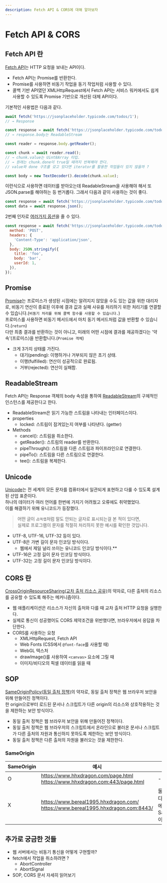 ```yaml
---
description: Fetch API & CORS에 대해 알아보자
---
```


# Fetch API & CORS

## Fetch API 란

[Fetch API](https://developer.mozilla.org/ko/docs/Web/API/Fetch_API/Using_Fetch)는 HTTP 요청을 보내는 API이다.

- Fetch API는 Promise를 반환한다.
- Promise를 사용하면 비동기 작업을 동기 작업처럼 사용할 수 있다.
- 콜백 기반 API였던 XMLHttpRequest에서 Fetch API는 서비스 워커에서도 쉽게 사용할 수 있도록 Promise 기반으로 개선된 대체 API이다.

기본적인 사용법은 다음과 같다.

```js
await fetch('https://jsonplaceholder.typicode.com/todos/1');
// → Response

const response = await fetch('https://jsonplaceholder.typicode.com/todos/1');
// → response.body는 ReadableStream

const reader = response.body.getReader();

const chunk = await reader.read();
// → chunk.value는 Uint8Array 타입.
// → 원래는 chunk.done이 true일 때까지 반복해야 한다.
// value와 done 구조를 갖고 있다면 iterator를 활용한 작업들이 있지 않을까 ?

const body = new TextDecoder().decode(chunk.value);
```

이런식으로 사용하면 데이터를 받아오는데 ReadableStream을 사용해야 해서 또 JSON.parse를 해야하는 등 번거롭다. 그래서 다음과 같이 사용하는 것이 좋다.

```js
const response = await fetch('https://jsonplaceholder.typicode.com/todos/1');
const data = await response.json();
```

2번째 인자로 [여러가지 옵션](https://developer.mozilla.org/ko/docs/Web/API/fetch)을 줄 수 있다.

```js
const response = await fetch('https://jsonplaceholder.typicode.com/todos/1', {
  method: 'POST',
  headers: {
    'Content-Type': 'application/json',
  },
  body: JSON.stringify({
    title: 'foo',
    body: 'bar',
    userId: 1,
  }),
});
```

## Promise

[Promise](https://developer.mozilla.org/ko/docs/Web/JavaScript/Reference/Global_Objects/Promise)는 프로미스가 생성된 시점에는 알려지지 않았을 수도 있는 값을 위한 대리자로, 비동기 연산이 종료된 이후에 결과 값과 실패 사유를 처리하기 위한 처리기를 연결할 수 있습니다.(`비동기 처리를 위해 콜백 함수를 사용할 수 있습니다.`)  
프로미스를 사용하면 비동기 메서드에서 마치 동기 메서드처럼 값을 반환할 수 있습니다.(`return`)  
다만 최종 결과를 반환하는 것이 아니고, 미래의 어떤 시점에 결과를 제공하겠다는 '약속'(프로미스)을 반환합니다.(`Promise 객체`)

- 크게 3가지 상태를 가진다.
  - 대기(pending): 이행하거나 거부되지 않은 초기 상태.
  - 이행(fulfilled): 연산이 성공적으로 완료됨.
  - 거부(rejected): 연산이 실패함.

## ReadableStream

Fetch API는 Response 객체의 body 속성을 통하여 [ReadableStream](https://developer.mozilla.org/ko/docs/Web/API/ReadableStream)의 구체적인 인스턴스를 제공한다고 한다.

- ReadableStream은 읽기 가능한 스트림을 나타내는 인터페이스이다.
- properties
  - locked: 스트림이 잠겨있는지 여부를 나타낸다. (getter)
- Methods
  - cancel(): 스트림을 취소한다.
  - getReader(): 스트림의 reader를 반환한다.
  - pipeThrough(): 스트림을 다른 스트림과 파이프라인으로 연결한다.
  - pipeTo(): 스트림을 다른 스트림으로 연결한다.
  - tee(): 스트림을 복제한다.

## Unicode

[Unicode](https://developer.mozilla.org/ko/docs/Glossary/Unicode)는 전 세계의 모든 문자를 컴퓨터에서 일관되게 표현하고 다룰 수 있도록 설계된 산업 표준이다.  
하나의 데이터가 여러 언어를 한번에 가지기 어려웠고 오류에도 취약했었다.  
이를 해결하기 위해 유니코드가 등장했다.  
> 어떤 글이 `占쏙옙`처럼 말도 안되는 글자로 표시되는걸 본 적이 있다면,  
> 실제로 프로그램이 문자를 적절히 처리하지 못한 예시를 확인한 것입니다.

- UTF-8, UTF-16, UTF-32 등이 있다.
- UTF-8은 가변 길이 문자 인코딩 방식이다.
  - 웹에서 제일 널리 쓰이는 유니코드 인코딩 방식이다.**
- UTF-16은 고정 길이 문자 인코딩 방식이다.
- UTF-32는 고정 길이 문자 인코딩 방식이다.

## CORS 란

[CrossOriginResourceSharing(교차 출처 리소스 공유)](https://developer.mozilla.org/ko/docs/Web/HTTP/CORS)의 약자로, 다른 출처의 리소스를 공유할 수 있도록 해주는 메커니즘이다.

- 웹 애플리케이션은 리소스가 자신의 출처와 다를 때 교차 출처 HTTP 요청을 실행한다.
- 실제로 통신이 성공했어도 CORS 제약조건을 위반했다면, 브라우저에서 응답을 차단한다.
- CORS를 사용하는 요청
  - XMLHttpRequest, Fetch API
  - Web Fonts (CSS에서 `@font-face`를 사용할 때)
  - WebGL 텍스처
  - drawImage()를 사용하여 `<canvas>` 요소에 그릴 때
  - 이미지/비디오의 픽셀 데이터를 읽을 때

## SOP

[SameOriginPolicy(동일 출처 정책)](https://developer.mozilla.org/ko/docs/Web/Security/Same-origin_policy)의 약자로, 동일 출처 정책은 웹 브라우저 보안을 위해 만들어진 정책이다.  
한 origin으로부터 로드된 문서나 스크립트가 다른 origin의 리소스와 상호작용하는 것을 제한하는 보안 방식이다.

- 동일 출처 정책은 웹 브라우저 보안을 위해 만들어진 정책이다.
- 동일 출처 정책은 웹 브라우저의 스크립트에서 온라인으로 불러온 문서나 스크립트가 다른 출처의 자원과 통신하지 못하도록 제한하는 보안 방식이다.
- 동일 출처 정책은 다른 출처의 자원을 불러오는 것을 제한한다.

### SameOrigin

| SameOrigin | 예시 | 비고 |
| --- | --- | --- |
| O | <https://www.hhxdragon.com/page.html><br><https://www.hhxdragon.com:443/page.html> | - |
| X | <https://www.bereal1995.hhxdragon.com/><br><https://www.bereal1995.hhxdragon.com:8443/> | 둘이 포트가 다르기 때문에 SameOrigin이 아니다 |

## 추가로 궁금한 것들

- 웹 서버에서는 비동기 통신을 어떻게 구현할까?
- fetch에서 작업을 취소하려면 ?
  - AbortController
  - AbortSignal
- SOP, CORS 문서 자세히 읽어보기
